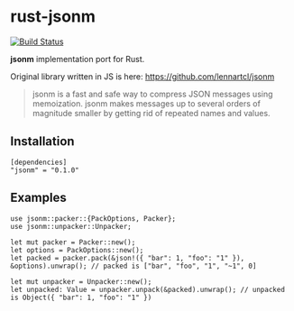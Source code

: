 # rust-jsonm

[![Build Status](https://travis-ci.org/andrewnester/rust-jsonm.svg?branch=master)](https://travis-ci.org/andrewnester/rust-jsonm)

**jsonm** implementation port for Rust.

Original library written in JS is here: https://github.com/lennartcl/jsonm

> jsonm is a fast and safe way to compress JSON messages using memoization. jsonm makes messages up to several orders of magnitude smaller by getting rid of repeated names and values.

## Installation

    [dependencies]
    "jsonm" = "0.1.0"

## Examples
    
    use jsonm::packer::{PackOptions, Packer};
    use jsonm::unpacker::Unpacker;
    
    let mut packer = Packer::new();
    let options = PackOptions::new();
    let packed = packer.pack(&json!({ "bar": 1, "foo": "1" }), &options).unwrap(); // packed is ["bar", "foo", "1", "~1", 0]
    
    let mut unpacker = Unpacker::new();
    let unpacked: Value = unpacker.unpack(&packed).unwrap(); // unpacked is Object({ "bar": 1, "foo": "1" })
    
